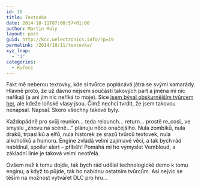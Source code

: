 ```yaml
---
id: 19
title: Textovka
date: 2014-10-11T07:00:57+01:00
author: Martin Maly
layout: post
guid: http://kcc.uelectronics.info/?p=19
permalink: /2014/10/11/textovka/
xyz_lnap:
  - "1"
categories:
  - Kuřecí
---
```

Fakt mě neberou textovky, kde si tvůrce poplácává játra se svými kamarády. Hlavně proto, že už dávno nejsem součástí takových part a jména mi nic neříkají (a ani jim nic neříká to moje). Sice [jsem býval obskurnějším tvůrcem her](http://retrocip.cz/jsem-obskurnejsi-tvurce-her/), ale kdeže loňské vlasy jsou. Čímž nechci tvrdit, že jsem takovou nenapsal. Napsal. Skoro všechny takové byly.

Každopádně pro svůj reunion&#8230; teda relaunch&#8230; return&#8230; prostě re_cosi_ ve smyslu &#8222;znovu na scéně&#8230;&#8220; plánuju něco onačejšího. Nula zombíků, nula draků, trpaslíků a elfů, nula historek ze srazů tvůrců textovek, nula alkoholiků a humoru. Engine zvládá velmi zajímavé věci, a tak bych rád nabídnul, spoiler alert &#8211; příběh! Pomáhá mi ho vymyslet Vembloud, a základní linie je taková velmi neotřelá.

Ovšem než k tomu dojde, tak bych rád udělal technologické demo k tomu enginu, a když to půjde, tak ho nabídnu ostatním tvůrcům. Asi nejvíc se těším na možnost vytvářet DLC pro hru&#8230;